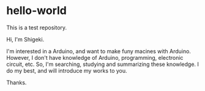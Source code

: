 # hello-world
This is a test repository.

Hi, I'm Shigeki.

I'm interested in a Arduino, and want to make funy macines with Arduino.
However, I don't have knowledge of Arduino, programming, electronic circuit, etc.
So, I'm searching, studying and summarizing these knowledge.
I do my best, and will introduce my works to you.

Thanks.
